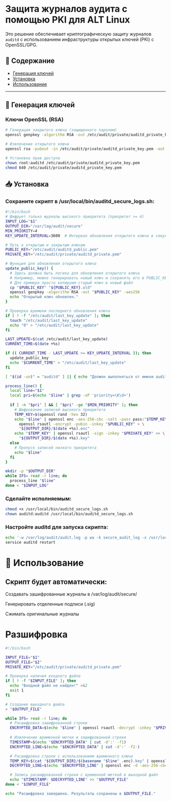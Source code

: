 # Защита журналов аудита с помощью PKI для ALT Linux

Это решение обеспечивает криптографическую защиту журналов `auditd` с использованием инфраструктуры открытых ключей (PKI) с OpenSSL/GPG.

## 📜 Содержание
- [Генерация ключей](#-генерация-ключей)
- [Установка](#-установка)
- [Использование](#-использование)

---

## 🔐 Генерация ключей

### Ключи OpenSSL (RSA)
```bash
# Генерация закрытого ключа (защищенного паролем)
openssl genpkey -algorithm RSA -out /etc/audit/private/auditd_private_key.pem -aes256

# Извлечение открытого ключа
openssl rsa -pubout -in /etc/audit/private/auditd_private_key.pem -out /etc/audit/auditd_public_key.pem

# Установка прав доступа
chown root:auditd /etc/audit/private/auditd_private_key.pem
chmod 640 /etc/audit/private/auditd_private_key.pem
```

## 📥 Установка
### Сохраните скрипт в /usr/local/bin/auditd_secure_logs.sh:

```bash
#!/bin/bash
# Шифрует только журналы высокого приоритета (приоритет >= 4)
INPUT_LOG="$1"
OUTPUT_DIR="/var/log/audit/secure"
MIN_PRIORITY=4
KEY_UPDATE_INTERVAL=3600  # Интервал обновления открытого ключа в секундах (1 час)

# Путь к открытым и закрытым ключам
PUBLIC_KEY="/etc/audit/auditd_public.pem"
PRIVATE_KEY="/etc/audit/private/auditd_private.pem"

# Функция для обновления открытого ключа
update_public_key() {
  # Здесь должна быть логика для обновления открытого ключа
  # Например, можно генерировать новый ключ и сохранять его в PUBLIC_KEY
  # Для примера просто копируем старый ключ в новый файл
  cp "$PUBLIC_KEY" "${PUBLIC_KEY}.old"
  openssl genpkey -algorithm RSA -out "$PUBLIC_KEY" -aes256
  echo "Открытый ключ обновлен."
}

# Проверка времени последнего обновления ключа
if [ ! -f "/etc/audit/last_key_update" ]; then
  touch "/etc/audit/last_key_update"
  echo "0" > "/etc/audit/last_key_update"
fi

LAST_UPDATE=$(cat /etc/audit/last_key_update)
CURRENT_TIME=$(date +%s)

if (( CURRENT_TIME - LAST_UPDATE >= KEY_UPDATE_INTERVAL )); then
  update_public_key
  echo "$CURRENT_TIME" > "/etc/audit/last_key_update"
fi

[ "$(id -un)" = "auditd" ] || { echo "Должен выполняться от имени auditd" >&2; exit 1; }

process_line() {
  local line="$1"
  local pri=$(echo "$line" | grep -oP 'priority=\K\d+')
  
  if [ -n "$pri" ] && [ "$pri" -ge "$MIN_PRIORITY" ]; then
    # Шифрование записей высокого приоритета
    TEMP_KEY=$(openssl rand -hex 32)
    echo "$line" | openssl enc -aes-256-cbc -salt -pass pass:"$TEMP_KEY" | \
      openssl rsautl -encrypt -pubin -inkey "$PUBLIC_KEY" > \
      "${OUTPUT_DIR}/$(date +%s).enc"
    echo "$TEMP_KEY" | openssl rsautl -sign -inkey "$PRIVATE_KEY" >> \
      "${OUTPUT_DIR}/$(date +%s).key"
  else
    # Пропуск записей низкого приоритета
    echo "$line"
  fi
}

mkdir -p "$OUTPUT_DIR"
while IFS= read -r line; do
  process_line "$line"
done < "$INPUT_LOG"
```


### Сделайте исполняемым:

```bash
chmod +x /usr/local/bin/auditd_secure_logs.sh
chown auditd:auditd /usr/local/bin/auditd_secure_logs.sh
```


### Настройте auditd для запуска скрипта:

```bash
echo '-w /var/log/audit/audit.log -p wa -k secure_audit_log -x /usr/local/bin/auditd_secure_logs.sh' > /etc/audit/rules.d/secure_logs.rules
service auditd restart
```



# 🚀 Использование
## Скрипт будет автоматически:
Создавать зашифрованные журналы в /var/log/audit/secure/

Генерировать отделенные подписи (.sig)

Сжимать оригинальные журналы
# Разшифровка

```bash
#!/bin/bash

INPUT_FILE="$1"
OUTPUT_FILE="$2"
PRIVATE_KEY="/etc/audit/private/auditd_private.pem"

# Проверка наличия входного файла
if [ ! -f "$INPUT_FILE" ]; then
  echo "Входной файл не найден!" >&2
  exit 1
fi

# Создание выходного файла
> "$OUTPUT_FILE"

while IFS= read -r line; do
  # Расшифровка зашифрованной строки
  ENCRYPTED_DATA=$(echo "$line" | openssl rsautl -decrypt -inkey "$PRIVATE_KEY")
  
  # Извлечение временной метки и зашифрованной строки
  TIMESTAMP=$(echo "$ENCRYPTED_DATA" | cut -d':' -f1)
  ENCRYPTED_LINE=$(echo "$ENCRYPTED_DATA" | cut -d':' -f2-)

  # Расшифровка строки с использованием временного ключа
  TEMP_KEY=$(cat "${OUTPUT_DIR}/$(basename "$line" .enc).key" | openssl rsautl -decrypt -inkey "$PRIVATE_KEY")
  DECRYPTED_LINE=$(echo "$ENCRYPTED_LINE" | openssl enc -d -aes-256-cbc -pass pass:"$TEMP_KEY")

  # Запись расшифрованной строки с временной меткой в выходной файл
  echo "$TIMESTAMP: $DECRYPTED_LINE" >> "$OUTPUT_FILE"
done < "$INPUT_FILE"

echo "Расшифровка завершена. Результаты сохранены в $OUTPUT_FILE."
```
